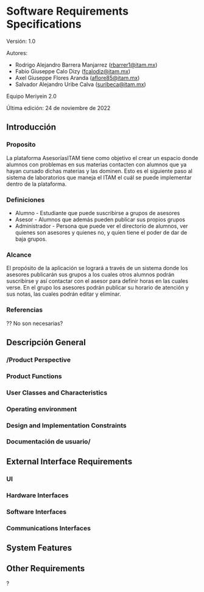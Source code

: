 # Software Requirements Specifications

Versión: 1.0 

Autores: 

+ Rodrigo Alejandro Barrera Manjarrez (rbarrer1@itam.mx)
+ Fabio Giuseppe Calo Dizy (fcalodiz@itam.mx)
+ Axel Giuseppe Flores Aranda (aflore85@itam.mx)
+ Salvador Alejandro Uribe Calva (suribeca@itam.mx)

Equipo Meriyein 2.0

Última edición: 24 de noviembre de 2022


## Introducción
### Proposito
La plataforma AsesoríasITAM tiene como objetivo el crear un espacio donde alumnos con problemas en sus materias contacten con alumnos que ya hayan cursado dichas materias y las dominen. Esto es el siguiente paso al sistema de laboratorios que maneja el ITAM el cuál se puede implementar dentro de la plataforma.

### Definiciones
+ Alumno - Estudiante que puede suscribirse a grupos de asesores
+ Asesor - Alumnos que además pueden publicar sus propios grupos
+ Administrador - Persona que puede ver el directorio de alumnos, ver quienes son asesores y quienes no, y quien tiene el poder de dar de baja grupos.

### Alcance
El propósito de la aplicación se logrará a través de un sistema donde los asesores publicarán sus grupos a los cuales otros alumnos podrán suscribirse y así contactar con el asesor para definir horas en las cuales verse.
En el grupo los asesores podrán publicar su horario de atención y sus notas, las cuales podrán editar y eliminar.

### Referencias
?? No son necesarias?


## Descripción General

### /Product Perspective

### Product Functions

### User Classes and Characteristics

### Operating environment

### Design and Implementation Constraints

### Documentación de usuario/

## External Interface Requirements

### UI

### Hardware Interfaces

### Software Interfaces

### Communications Interfaces

## System Features

## Other Requirements 
?
